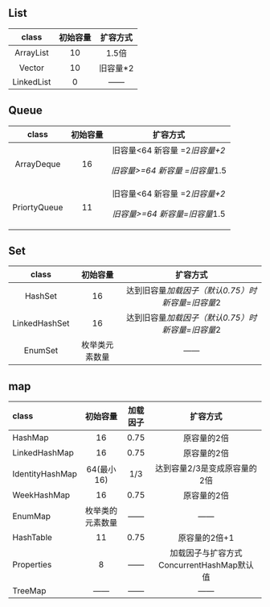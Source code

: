 ## List ##

|   class    | 初始容量 | 扩容方式 |
| :--------: | :------: | :------: |
| ArrayList  |    10    |  1.5倍   |
|   Vector   |    10    | 旧容量*2 |
| LinkedList |    0     |    ——    |

## Queue ##

|    class     | 初始容量 |                           扩容方式                           |
| :----------: | :------: | :----------------------------------------------------------: |
|  ArrayDeque  |    16    | 旧容量<64 新容量 =2*旧容量+2<p>旧容量>=64 新容量 =旧容量*1.5 |
| PriortyQueue |    11    | 旧容量<64 新容量 =2*旧容量+2<p>旧容量>=64 新容量=旧容量*1.5  |

## Set ##

|     class     |    初始容量    |                     扩容方式                      |
| :-----------: | :------------: | :-----------------------------------------------: |
|    HashSet    |       16       | 达到旧容量*加载因子（默认0.75）时 新容量=旧容量*2 |
| LinkedHashSet |       16       | 达到旧容量*加载因子（默认0.75）时 新容量=旧容量*2 |
|    EnumSet    | 枚举类元素数量 |                        ——                         |

## map

| class           |     初始容量     | 加载因子 |                 扩容方式                  |
| :-------------- | :--------------: | :------: | :---------------------------------------: |
| HashMap         |        16        |   0.75   |                原容量的2倍                |
| LinkedHashMap   |        16        |   0.75   |                原容量的2倍                |
| IdentityHashMap |    64(最小16)    |   1/3    |       达到容量2/3是变成原容量的2倍        |
| WeekHashMap     |        16        |   0.75   |                原容量的2倍                |
| EnumMap         | 枚举类的元素数量 |    ——    |                    ——                     |
| HashTable       |        11        |   0.75   |               原容量的2倍+1               |
| Properties      |        8         |    ——    | 加载因子与扩容方式ConcurrentHashMap默认值 |
| TreeMap         |        ——        |    ——    |                    ——                     |

